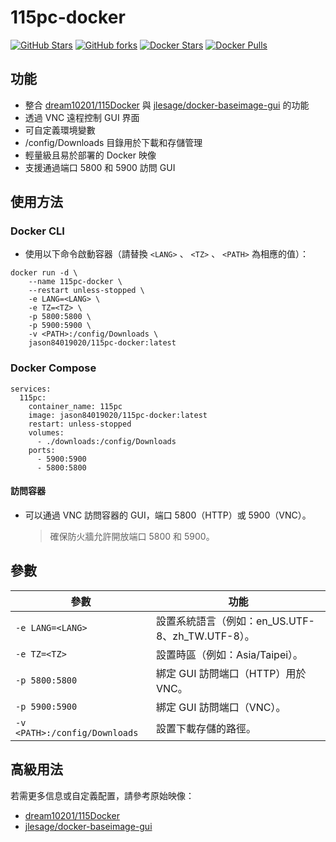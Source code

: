 # 115pc-docker

[![GitHub Stars](https://img.shields.io/github/stars/jason84019020/115pc-docker.svg?style=flat-square&label=Stars&logo=github)](https://github.com/jason84019020/115pc-docker/stargazers)
[![GitHub forks](https://img.shields.io/github/forks/jason84019020/115pc-docker.svg?style=flat-square&label=Forks&logo=github)](https://github.com/jason84019020/115pc-docker/fork)
[![Docker Stars](https://img.shields.io/docker/stars/jason84019020/115pc-docker.svg?style=flat-square&label=Stars&logo=docker)](https://hub.docker.com/r/jason84019020/115pc-docker)
[![Docker Pulls](https://img.shields.io/docker/pulls/jason84019020/115pc-docker.svg?style=flat-square&label=Pulls&logo=docker&color=orange)](https://hub.docker.com/r/jason84019020/115pc-docker)

## 功能
* 整合 [dream10201/115Docker](https://github.com/dream10201/115Docker) 與 [jlesage/docker-baseimage-gui](https://github.com/jlesage/docker-baseimage-gui) 的功能
* 透過 VNC 遠程控制 GUI 界面
* 可自定義環境變數
* /config/Downloads 目錄用於下載和存儲管理
* 輕量級且易於部署的 Docker 映像
* 支援通過端口 5800 和 5900 訪問 GUI

## 使用方法
### Docker CLI
- 使用以下命令啟動容器（請替換 `<LANG>` 、 `<TZ>` 、 `<PATH>` 為相應的值）：
```
docker run -d \
    --name 115pc-docker \
    --restart unless-stopped \
    -e LANG=<LANG> \
    -e TZ=<TZ> \
    -p 5800:5800 \
    -p 5900:5900 \
    -v <PATH>:/config/Downloads \
    jason84019020/115pc-docker:latest
```

### Docker Compose
```
services:
  115pc:
    container_name: 115pc
    image: jason84019020/115pc-docker:latest
    restart: unless-stopped
    volumes:
      - ./downloads:/config/Downloads
    ports:
      - 5900:5900
      - 5800:5800
```

#### 訪問容器
- 可以通過 VNC 訪問容器的 GUI，端口 5800（HTTP）或 5900（VNC）。
    > 確保防火牆允許開放端口 5800 和 5900。

## 參數

| 參數 | 功能 |
| --- | --- |
| `-e LANG=<LANG>` | 設置系統語言（例如：en_US.UTF-8、zh_TW.UTF-8）。 |
| `-e TZ=<TZ>` | 設置時區（例如：Asia/Taipei）。 |
| `-p 5800:5800` | 綁定 GUI 訪問端口（HTTP）用於 VNC。 |
| `-p 5900:5900` | 綁定 GUI 訪問端口（VNC）。 |
| `-v <PATH>:/config/Downloads` | 設置下載存儲的路徑。|

## 高級用法

若需更多信息或自定義配置，請參考原始映像：

- [dream10201/115Docker](https://github.com/dream10201/115Docker)
- [jlesage/docker-baseimage-gui](https://github.com/jlesage/docker-baseimage-gui)